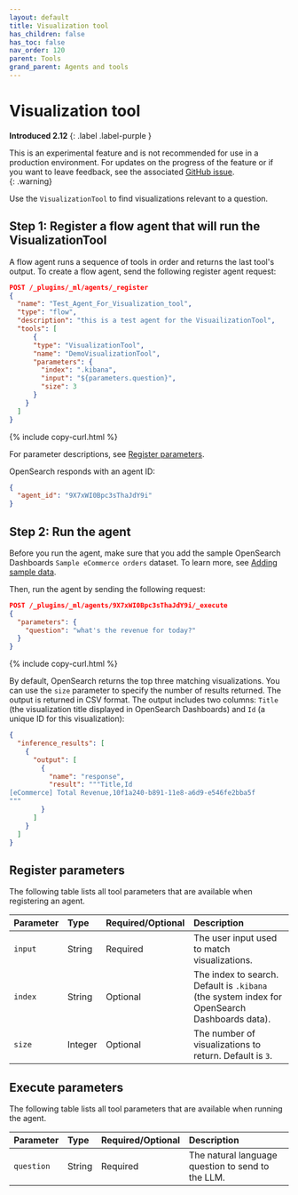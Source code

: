 ```yaml
---
layout: default
title: Visualization tool
has_children: false
has_toc: false
nav_order: 120
parent: Tools
grand_parent: Agents and tools
---
```


# Visualization tool
**Introduced 2.12**
{: .label .label-purple }

This is an experimental feature and is not recommended for use in a production environment. For updates on the progress of the feature or if you want to leave feedback, see the associated [GitHub issue](https://github.com/opensearch-project/ml-commons/issues/1161).    
{: .warning}

Use the `VisualizationTool` to find visualizations relevant to a question. 

## Step 1: Register a flow agent that will run the VisualizationTool

A flow agent runs a sequence of tools in order and returns the last tool's output. To create a flow agent, send the following register agent request:

```json
POST /_plugins/_ml/agents/_register
{
  "name": "Test_Agent_For_Visualization_tool",
  "type": "flow",
  "description": "this is a test agent for the VisuailizationTool",
  "tools": [
      {
      "type": "VisualizationTool",
      "name": "DemoVisualizationTool",
      "parameters": {
        "index": ".kibana",
        "input": "${parameters.question}",
        "size": 3
      }
    }
  ]
}
```
{% include copy-curl.html %} 

For parameter descriptions, see [Register parameters](#register-parameters).

OpenSearch responds with an agent ID:

```json
{
  "agent_id": "9X7xWI0Bpc3sThaJdY9i"
}
```

## Step 2: Run the agent

Before you run the agent, make sure that you add the sample OpenSearch Dashboards `Sample eCommerce orders` dataset. To learn more, see [Adding sample data]({{site.url}}{{site.baseurl}}/dashboards/quickstart#adding-sample-data).

Then, run the agent by sending the following request:

```json
POST /_plugins/_ml/agents/9X7xWI0Bpc3sThaJdY9i/_execute
{
  "parameters": {
    "question": "what's the revenue for today?"
  }
}
```
{% include copy-curl.html %} 

By default, OpenSearch returns the top three matching visualizations. You can use the `size` parameter to specify the number of results returned. The output is returned in CSV format. The output includes two columns: `Title` (the visualization title displayed in OpenSearch Dashboards) and `Id` (a unique ID for this visualization):

```json
{
  "inference_results": [
    {
      "output": [
        {
          "name": "response",
          "result": """Title,Id
[eCommerce] Total Revenue,10f1a240-b891-11e8-a6d9-e546fe2bba5f
"""
        }
      ]
    }
  ]
}
```

## Register parameters

The following table lists all tool parameters that are available when registering an agent.

Parameter	| Type | Required/Optional | Description	
:--- | :--- | :--- | :---
`input` | String | Required | The user input used to match visualizations.
`index` | String | Optional | The index to search. Default is `.kibana` (the system index for OpenSearch Dashboards data).
`size` | Integer | Optional | The number of visualizations to return. Default is `3`.

## Execute parameters

The following table lists all tool parameters that are available when running the agent.

Parameter	| Type | Required/Optional | Description	
:--- | :--- | :--- | :---
`question` | String | Required | The natural language question to send to the LLM. 
